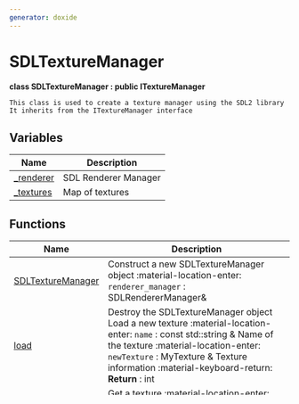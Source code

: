 ```yaml
---
generator: doxide
---
```



# SDLTextureManager

**class SDLTextureManager : public ITextureManager**


    This class is used to create a texture manager using the SDL2 library
    It inherits from the ITextureManager interface


## Variables

| Name | Description |
| ---- | ----------- |
| [_renderer](#_renderer) | SDL Renderer Manager  |
| [_textures](#_textures) | Map of textures  |

## Functions

| Name | Description |
| ---- | ----------- |
| [SDLTextureManager](#SDLTextureManager) | Construct a new SDLTextureManager object :material-location-enter: `renderer_manager` :    SDLRendererManager&  |
| [load](#load) | Destroy the SDLTextureManager object Load a new texture :material-location-enter: `name` :    const std::string & Name of the texture :material-location-enter: `newTexture` :    MyTexture & Texture information :material-keyboard-return: **Return** :    int  |
| [get](#get) | Get a texture :material-location-enter: `name` :    const std::string & Name of the texture :material-keyboard-return: **Return** :    std::shared_ptr<ITexture>  |

## Variable Details

### _renderer<a name="_renderer"></a>

!!! variable "SDLRendererManager&amp; _renderer"

    SDL Renderer Manager
    

### _textures<a name="_textures"></a>

!!! variable "std::map&lt;std::string, std::shared_ptr&lt;SDLTexture&gt;&gt; _textures"

    Map of textures
    

## Function Details

### SDLTextureManager<a name="SDLTextureManager"></a>
!!! function "SDLTextureManager(SDLRendererManager&amp; renderer_manager)"

    Construct a new SDLTextureManager object
        
    :material-location-enter: `renderer_manager`
    :    SDLRendererManager&
    

### get<a name="get"></a>
!!! function "[[nodiscard]] std::shared_ptr&lt;ITexture&gt; get(const std::string&amp; name) const override"

    Get a texture
        
    :material-location-enter: `name`
    :    const std::string & Name of the texture
        
    :material-keyboard-return: **Return**
    :    std::shared_ptr<ITexture>
    

### load<a name="load"></a>
!!! function "int load(const std::string&amp; name, const MyTexture&amp; newTexture) override"

    Destroy the SDLTextureManager object
    Load a new texture
        
    :material-location-enter: `name`
    :    const std::string & Name of the texture
        
    :material-location-enter: `newTexture`
    :    MyTexture & Texture information
        
    :material-keyboard-return: **Return**
    :    int
    

